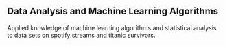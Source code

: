 ## Data Analysis and Machine Learning Algorithms 

Applied knowledge of machine learning algorithms and statistical analysis to data sets on spotify streams and titanic survivors. 
